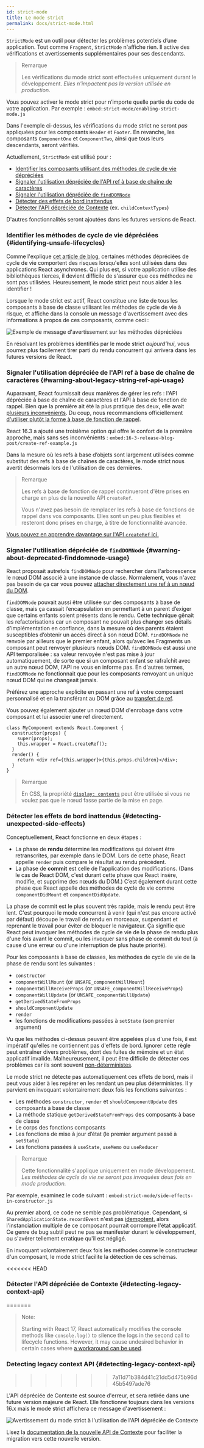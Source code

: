 ```yaml
---
id: strict-mode
title: Le mode strict
permalink: docs/strict-mode.html
---
```


`StrictMode` est un outil pour détecter les problèmes potentiels d’une application. Tout comme `Fragment`, `StrictMode` n'affiche rien. Il active des vérifications et avertissements supplémentaires pour ses descendants.

> Remarque
>
> Les vérifications du mode strict sont effectuées uniquement durant le développement. _Elles n'impactent pas la version utilisée en production_.

Vous pouvez activer le mode strict pour n’importe quelle partie du code de votre application. Par exemple :
`embed:strict-mode/enabling-strict-mode.js`

Dans l'exemple ci-dessus, les vérifications du mode strict ne seront *pas* appliquées pour les composants `Header` et `Footer`. En revanche, les composants `ComponentOne` et `ComponentTwo`, ainsi que tous leurs descendants, seront vérifiés.

Actuellement, `StrictMode` est utilisé pour :
* [Identifier les composants utilisant des méthodes de cycle de vie dépréciées](#identifying-unsafe-lifecycles)
* [Signaler l'utilisation dépréciée de l'API ref à base de chaîne de caractères](#warning-about-legacy-string-ref-api-usage)
* [Signaler l'utilisation dépréciée de `findDOMNode`](#warning-about-deprecated-finddomnode-usage)
* [Détecter des effets de bord inattendus](#detecting-unexpected-side-effects)
* [Détecter l'API dépréciée de Contexte](#detecting-legacy-context-api) (ex. `childContextTypes`)

D'autres fonctionnalités seront ajoutées dans les futures versions de React.

### Identifier les méthodes de cycle de vie dépréciées {#identifying-unsafe-lifecycles}

Comme l'explique [cet article de blog](/blog/2018/03/27/update-on-async-rendering.html), certaines méthodes dépréciées de cycle de vie comportent des risques lorsqu'elles sont utilisées dans des applications React asynchrones. Qui plus est, si votre application utilise des bibliothèques tierces, il devient difficile de s'assurer que ces méthodes ne sont pas utilisées. Heureusement, le mode strict peut nous aider à les identifier !

Lorsque le mode strict est actif, React constitue une liste de tous les composants à base de classe utilisant les méthodes de cycle de vie à risque, et affiche dans la console un message d'avertissement avec des informations à propos de ces composants, comme ceci :

![Exemple de message d'avertissement sur les méthodes dépréciées](../images/blog/strict-mode-unsafe-lifecycles-warning.png)

En résolvant les problèmes identifiés par le mode strict _aujourd’hui_, vous pourrez plus facilement tirer parti du rendu concurrent qui arrivera dans les futures versions de React.

### Signaler l'utilisation dépréciée de l'API ref à base de chaîne de caractères {#warning-about-legacy-string-ref-api-usage}

Auparavant, React fournissait deux manières de gérer les refs : l'API dépréciée à base de chaîne de caractères et l'API à base de fonction de rappel. Bien que la première ait été la plus pratique des deux, elle avait [plusieurs inconvénients](https://github.com/facebook/react/issues/1373). Du coup, nous recommandions officiellement [d'utiliser plutôt la forme à base de fonction de rappel](/docs/refs-and-the-dom.html#legacy-api-string-refs).

React 16.3 a ajouté une troisième option qui offre le confort de la première approche, mais sans ses inconvénients :
`embed:16-3-release-blog-post/create-ref-example.js`

Dans la mesure où les refs à base d’objets sont largement utilisées comme substitut des refs à base de chaînes de caractères, le mode strict nous avertit désormais lors de l'utilisation de ces dernières.

> Remarque
>
> Les refs à base de fonction de rappel continueront d'être prises en charge en plus de la nouvelle API `createRef`.
>
> Vous n'avez pas besoin de remplacer les refs à base de fonctions de rappel dans vos composants. Elles sont un peu plus flexibles et resteront donc prises en charge, à titre de fonctionnalité avancée.

[Vous pouvez en apprendre davantage sur l'API `createRef` ici.](/docs/refs-and-the-dom.html)

### Signaler l'utilisation dépréciée de `findDOMNode` {#warning-about-deprecated-finddomnode-usage}

React proposait autrefois `findDOMNode` pour rechercher dans l'arborescence le nœud DOM associé à une instance de classe. Normalement, vous n'avez pas besoin de ça car vous pouvez [attacher directement une ref à un nœud du DOM](/docs/refs-and-the-dom.html#creating-refs).

`findDOMNode` pouvait aussi être utilisée sur des composants à base de classe, mais ça cassait l’encapsulation en permettant à un parent d’exiger que certains enfants soient présents dans le rendu. Cette technique gênait les refactorisations car un composant ne pouvait plus changer ses détails d'implémentation en confiance, dans la mesure où des parents étaient susceptibles d’obtenir un accès direct à son nœud DOM. `findDOMNode` ne renvoie par ailleurs que le premier enfant, alors qu’avec les Fragments un composant peut renvoyer plusieurs nœuds DOM. `findDOMNode` est aussi une API temporalisée : sa valeur renvoyée n'est pas mise à jour automatiquement, de sorte que si un composant enfant se rafraîchit avec un autre nœud DOM, l'API ne vous en informe pas. En d'autres termes, `findDOMNode` ne fonctionnait que pour les composants renvoyant un unique nœud DOM qui ne changeait jamais.

Préférez une approche explicite en passant une ref à votre composant personnalisé et en la transférant au DOM grâce au [transfert de ref](/docs/forwarding-refs.html#forwarding-refs-to-dom-components).

Vous pouvez également ajouter un nœud DOM d'enrobage dans votre composant et lui associer une ref directement.

```javascript{4,7}
class MyComponent extends React.Component {
  constructor(props) {
    super(props);
    this.wrapper = React.createRef();
  }
  render() {
    return <div ref={this.wrapper}>{this.props.children}</div>;
  }
}
```

> Remarque
>
> En CSS, la propriété [`display: contents`](https://developer.mozilla.org/fr/docs/Web/CSS/display#display_contents) peut être utilisée si vous ne voulez pas que le nœud fasse partie de la mise en page.

### Détecter les effets de bord inattendus {#detecting-unexpected-side-effects}

Conceptuellement, React fonctionne en deux étapes :
* La phase de **rendu** détermine les modifications qui doivent être retranscrites, par exemple dans le DOM. Lors de cette phase, React appelle `render` puis compare le résultat au rendu précédent.
* La phase de **commit** est celle de l'application des modifications. (Dans le cas de React DOM, c'est durant cette phase que React insère, modifie, et supprime des nœuds du DOM.) C’est également durant cette phase que React appelle des méthodes de cycle de vie comme `componentDidMount` et `componentDidUpdate`.

La phase de commit est le plus souvent très rapide, mais le rendu peut être lent. C'est pourquoi le mode concurrent à venir (qui n'est pas encore activé par défaut) découpe le travail de rendu en morceaux, suspendant et reprenant le travail pour éviter de bloquer le navigateur. Ça signifie que React peut invoquer les méthodes de cycle de vie de la phase de rendu plus d'une fois avant le commit, ou les invoquer sans phase de commit du tout (à cause d'une erreur ou d'une interruption de plus haute priorité).

Pour les composants à base de classes, les méthodes de cycle de vie de la phase de rendu sont les suivantes :

* `constructor`
* `componentWillMount` (or `UNSAFE_componentWillMount`)
* `componentWillReceiveProps` (or `UNSAFE_componentWillReceiveProps`)
* `componentWillUpdate` (or `UNSAFE_componentWillUpdate`)
* `getDerivedStateFromProps`
* `shouldComponentUpdate`
* `render`
* les fonctions de modifications passées à `setState` (son premier argument)

Vu que les méthodes ci-dessus peuvent être appelées plus d'une fois, il est impératif qu'elles ne contiennent pas d'effets de bord. Ignorer cette règle peut entraîner divers problèmes, dont des fuites de mémoire et un état applicatif invalide. Malheureusement, il peut être difficile de détecter ces problèmes car ils sont souvent [non-déterministes](https://fr.wikipedia.org/wiki/Algorithme_d%C3%A9terministe).

Le mode strict ne détecte pas automatiquement ces effets de bord, mais il peut vous aider à les repérer en les rendant un peu plus déterministes. Il y parvient en invoquant volontairement deux fois les fonctions suivantes :

* Les méthodes `constructor`, `render` et `shouldComponentUpdate` des composants à base de classe
* La méthode statique `getDerivedStateFromProps` des composants à base de classe
* Le corps des fonctions composants
* Les fonctions de mise à jour d’état (le premier argument passé à `setState`)
* Les fonctions passées à `useState`, `useMemo` ou `useReducer`

> Remarque
>
> Cette fonctionnalité s'applique uniquement en mode développement. _Les méthodes de cycle de vie ne seront pas invoquées deux fois en mode production._

Par exemple, examinez le code suivant :
`embed:strict-mode/side-effects-in-constructor.js`

Au premier abord, ce code ne semble pas problématique. Cependant, si `SharedApplicationState.recordEvent` n'est pas [idempotent](https://fr.wikipedia.org/wiki/Idempotence#En_informatique), alors l'instanciation multiple de ce composant pourrait corrompre l'état applicatif. Ce genre de bug subtil peut ne pas se manifester durant le développement, ou s'avérer tellement erratique qu'il est négligé.

En invoquant volontairement deux fois les méthodes comme le constructeur d'un composant, le mode strict facilite la détection de ces schémas.

<<<<<<< HEAD
### Détecter l'API dépréciée de Contexte {#detecting-legacy-context-api}
=======
> Note:
>
> Starting with React 17, React automatically modifies the console methods like `console.log()` to silence the logs in the second call to lifecycle functions. However, it may cause undesired behavior in certain cases where [a workaround can be used](https://github.com/facebook/react/issues/20090#issuecomment-715927125).

### Detecting legacy context API {#detecting-legacy-context-api}
>>>>>>> 7a11d71b384d41c21dd5d475b96d45b5497ade76

L'API dépréciée de Contexte est source d'erreur, et sera retirée dans une future version majeure de React. Elle fonctionne toujours dans les versions 16.x mais le mode strict affichera ce message d'avertissement :

![Avertissement du mode strict à l'utilisation de l'API dépréciée de Contexte](../images/blog/warn-legacy-context-in-strict-mode.png)

Lisez la [documentation de la nouvelle API de Contexte](/docs/context.html) pour faciliter la migration vers cette nouvelle version.
